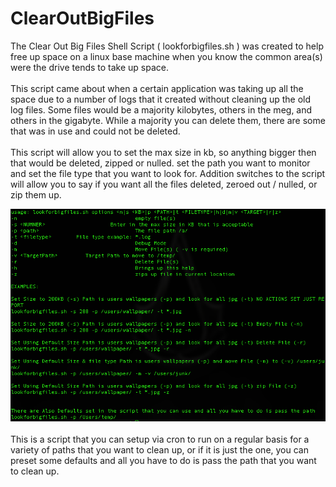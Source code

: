 # ClearOutBigFiles
The Clear Out Big Files Shell Script ( lookforbigfiles.sh ) was created to help free up space on a linux base machine when you know the common area(s) were the drive tends to take up space.
<br/><br/>
This script came about when a certain application was taking up all the space due to a number of logs that it created without cleaning up the old log files. Some files would be a majority kilobytes, others in the meg, and others in the gigabyte. While a majority you can delete them, there are some that was in use and could not be deleted.
<br/><br/>
This script will allow you to set the max size in kb, so anything bigger then that would be deleted, zipped or nulled. set the path you want to monitor and set the file type that you want to look for. Addition switches to the script will allow you to say if you want all the files deleted, zeroed out / nulled, or zip them up.

<img src="https://github.com/burnsoftnet/ClearOutBigFiles/blob/master/help_menu.png?raw=true">
<br/><br/>
This is a script that you can setup via cron to run on a regular basis for a variety of paths that you want to clean up, or if it is just the one, you can preset some defaults and all you have to do is pass the path that you want to clean up.
